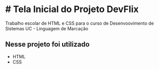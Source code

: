 # # Tela Inicial do Projeto DevFlix
Trabalho escolar de HTML e CSS para o curso de Desenvoovimento de Sistemas UC - Linguagem de Marcação
## Nesse projeto foi utilizado
* HTML
* CSS
